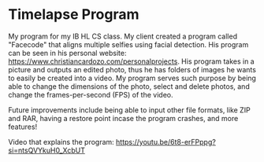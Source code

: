 # Timelapse Program
My program for my IB HL CS class. My client created a program called "Facecode" that aligns multiple selfies using facial detection. His program can be seen in his personal website: https://www.christiancardozo.com/personalprojects. His program takes in a picture and outputs an edited photo, thus he has folders of images he wants to easily be created into a video. My program serves such purpose by being able to change the dimensions of the photo, select and delete photos, and change the frames-per-second (FPS) of the video.<br>

Future improvements include being able to input other file formats, like ZIP and RAR, having a restore point incase the program crashes, and more features!

Video that explains the program: https://youtu.be/6t8-erFPppg?si=ntsQVYkuH0_XcbUT
